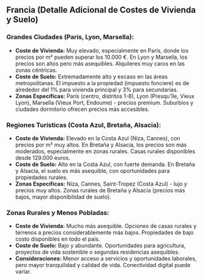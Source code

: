 ## Francia (Detalle Adicional de Costes de Vivienda y Suelo)

### Grandes Ciudades (París, Lyon, Marsella):

*   **Coste de Vivienda:** Muy elevado, especialmente en París, donde los precios por m² pueden superar los 10.000 €. En Lyon y Marsella, los precios son altos pero más asequibles. Alquileres muy caros en las zonas céntricas.
*   **Coste de Suelo:** Extremadamente alto y escaso en las áreas metropolitanas. El impuesto a la propiedad (impuesto fonciere) es de alrededor del 1% para vivienda principal y 3% para secundarias.
*   **Zonas Específicas:** París (centro, distritos 1-8), Lyon (Presqu\'île, Vieux Lyon), Marsella (Vieux Port, Endoume) - precios premium. Suburbios y ciudades dormitorio ofrecen precios más accesibles.

### Regiones Turísticas (Costa Azul, Bretaña, Alsacia):

*   **Coste de Vivienda:** Elevado en la Costa Azul (Niza, Cannes), con precios por m² muy altos. En Bretaña y Alsacia, los precios son más moderados, especialmente en zonas rurales. Casas rurales disponibles desde 129.000 euros.
*   **Coste de Suelo:** Alto en la Costa Azul, con fuerte demanda. En Bretaña y Alsacia, el suelo es más asequible, con oportunidades para propiedades rurales.
*   **Zonas Específicas:** Niza, Cannes, Saint-Tropez (Costa Azul) - lujo y precios muy altos. Zonas rurales de Bretaña y Alsacia (precios más bajos, mayor disponibilidad de suelo).

### Zonas Rurales y Menos Pobladas:

*   **Coste de Vivienda:** Mucho más asequible. Opciones de casas rurales y terrenos a precios considerablemente más bajos. Propiedades de bajo costo disponibles en todo el país.
*   **Coste de Suelo:** Bajo y abundante. Oportunidades para agricultura, proyectos de vida sostenible o segundas residencias asequibles.
*   **Consideraciones:** Menor acceso a servicios y oportunidades laborales, pero mayor tranquilidad y calidad de vida. Conectividad digital puede variar.
